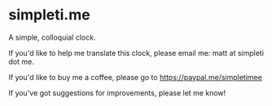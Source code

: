 # simpleti.me
A simple, colloquial clock.

If you'd like to help me translate this clock, please email me: matt at simpleti dot me.

If you'd like to buy me a coffee, please go to https://paypal.me/simpletimee

If you've got suggestions for improvements, please let me know!
